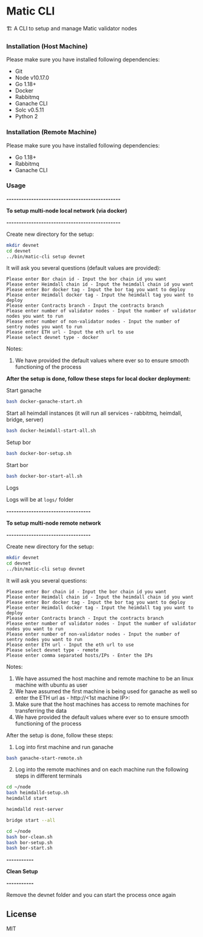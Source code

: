 # Matic CLI

🏗 A CLI to setup and manage Matic validator nodes

### Installation (Host Machine)

Please make sure you have installed following dependencies:

* Git
* Node v10.17.0
* Go 1.18+
* Docker
* Rabbitmq
* Ganache CLI
* Solc v0.5.11
* Python 2

### Installation (Remote Machine)

Please make sure you have installed following dependencies:

* Go 1.18+
* Rabbitmq
* Ganache CLI

### Usage

**----------------------------------------------**

**To setup multi-node local network (via docker)**

**----------------------------------------------**

Create new directory for the setup:

```bash
mkdir devnet
cd devnet
../bin/matic-cli setup devnet
```

It will ask you several questions (default values are provided):

```
Please enter Bor chain id - Input the bor chain id you want
Please enter Heimdall chain id - Input the heimdall chain id you want
Please enter Bor docker tag - Input the bor tag you want to deploy
Please enter Heimdall docker tag - Input the heimdall tag you want to deploy
Please enter Contracts branch - Input the contracts branch
Please enter number of validator nodes - Input the number of validator nodes you want to run
Please enter number of non-validator nodes - Input the number of sentry nodes you want to run
Please enter ETH url - Input the eth url to use
Please select devnet type - docker
```

Notes:
1. We have provided the default values where ever so to ensure smooth functioning of the process

**After the setup is done, follow these steps for local docker deployment:**

Start ganache
```bash
bash docker-ganache-start.sh
```

Start all heimdall instances (it will run all services - rabbitmq, heimdall, bridge, server)
```bash
bash docker-heimdall-start-all.sh
```

Setup bor
```bash
bash docker-bor-setup.sh
```

Start bor
```bash
bash docker-bor-start-all.sh
```

Logs

Logs will be at `logs/` folder

**----------------------------------**

**To setup multi-node remote network**

**----------------------------------**

Create new directory for the setup:

```bash
mkdir devnet
cd devnet
../bin/matic-cli setup devnet
```

It will ask you several questions:

```
Please enter Bor chain id - Input the bor chain id you want
Please enter Heimdall chain id - Input the heimdall chain id you want
Please enter Bor docker tag - Input the bor tag you want to deploy
Please enter Heimdall docker tag - Input the heimdall tag you want to deploy
Please enter Contracts branch - Input the contracts branch
Please enter number of validator nodes - Input the number of validator nodes you want to run
Please enter number of non-validator nodes - Input the number of sentry nodes you want to run
Please enter ETH url - Input the eth url to use
Please select devnet type - remote
Please enter comma separated hosts/IPs - Enter the IPs
```

Notes:
1. We have assumed the host machine and remote machine to be an linux machine with ubuntu as user
2. We have assumed the first machine is being used for ganache as well so enter the ETH url as - http://<1st machine IP>:<PORT>
3. Make sure that the host machines has access to remote machines for transferring the data
4. We have provided the default values where ever so to ensure smooth functioning of the process

After the setup is done, follow these steps:
1. Log into first machine and run ganache
```bash
bash ganache-start-remote.sh
```

2. Log into the remote machines and on each machine run the following steps in different terminals
```bash
cd ~/node
bash heimdalld-setup.sh
heimdalld start
```

```bash
heimdalld rest-server
```

```bash
bridge start --all
```

```bash
cd ~/node
bash bor-clean.sh
bash bor-setup.sh
bash bor-start.sh
```

**-----------**

**Clean Setup**

**-----------**

Remove the devnet folder and you can start the process once again

## License

MIT
